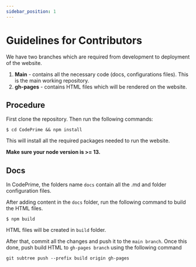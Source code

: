 ```yaml
---
sidebar_position: 1
---
```


# Guidelines for Contributors

We have two branches which are required from development to deployment of the website.
1. **Main** - contains all the necessary code (docs, configurations files). This is the main working repository.
2. **gh-pages** - contains HTML files which will be rendered on the website.

## Procedure
First clone the repository. Then run the following commands:

```bsh
$ cd CodePrime && npm install
```

This will install all the required packages needed to run the website.

**Make sure your node version is >= 13.**

## Docs

In CodePrime, the folders name ```docs``` contain all the .md and folder configuration files.

After adding content in the ```docs``` folder, run the following command to build the HTML files.

```bsh
$ npm build
```

HTML files will be created in ```build``` folder.

After that, commit all the changes and push it to the ```main branch```. Once this done, push build HTML to ```gh-pages branch``` using the following command

```git
git subtree push --prefix build origin gh-pages
```
